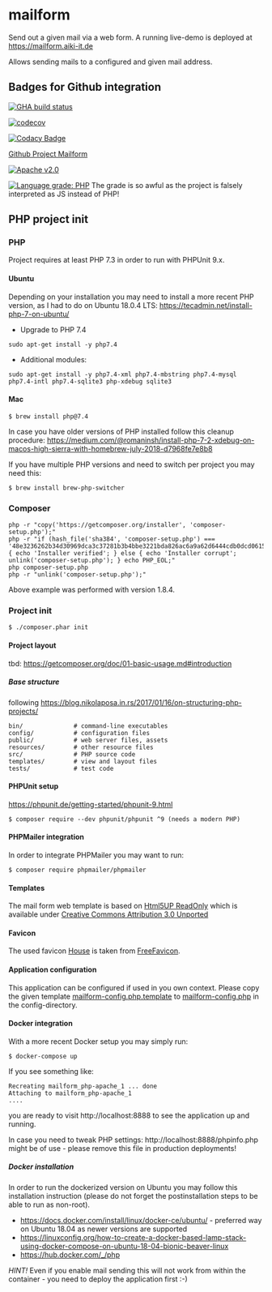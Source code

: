# mailform

Send out a given mail via a web form. A running live-demo is deployed at https://mailform.aiki-it.de

Allows sending mails to a configured and given mail address.

## Badges for Github integration

[![GHA build status](https://github.com/ottlinger/mailform/actions/workflows/ci.yml/badge.svg?branch=master)](https://github.com/ottlinger/mailform/actions)

[![codecov](https://codecov.io/gh/ottlinger/mailform/branch/master/graph/badge.svg)](https://codecov.io/gh/ottlinger/mailform)

[![Codacy Badge](https://app.codacy.com/project/badge/Grade/d46db8cba9d04a82940f955790ff6553)](https://www.codacy.com/gh/ottlinger/mailform/dashboard)

[Github Project Mailform](https://github.com/users/ottlinger/projects/1?add_cards_query=is%3Aopen)

[![Apache v2.0](https://img.shields.io/github/license/ottlinger/mailform.svg)](https://www.apache.org/licenses/LICENSE-2.0.html)

[![Language grade: PHP](https://img.shields.io/lgtm/grade/php/g/ottlinger/mailform.svg?logo=lgtm&logoWidth=18)](https://lgtm.com/projects/g/ottlinger/mailform/context:php)
The grade is so awful as the project is falsely interpreted as JS instead of PHP!

## PHP project init
### PHP

Project requires at least PHP 7.3 in order to run with PHPUnit 9.x.

#### Ubuntu
Depending on your installation you may need to install a more recent PHP version,
as I had to do on Ubuntu 18.0.4 LTS:
https://tecadmin.net/install-php-7-on-ubuntu/

* Upgrade to PHP 7.4
```
sudo apt-get install -y php7.4
```
* Additional modules:
```
sudo apt-get install -y php7.4-xml php7.4-mbstring php7.4-mysql php7.4-intl php7.4-sqlite3 php-xdebug sqlite3
```
#### Mac
```
$ brew install php@7.4
```
In case you have older versions of PHP installed follow this cleanup procedure:
https://medium.com/@romaninsh/install-php-7-2-xdebug-on-macos-high-sierra-with-homebrew-july-2018-d7968fe7e8b8

If you have multiple PHP versions and need to switch per project you may need this:
```
$ brew install brew-php-switcher
```

### Composer
```
php -r "copy('https://getcomposer.org/installer', 'composer-setup.php');"
php -r "if (hash_file('sha384', 'composer-setup.php') === '48e3236262b34d30969dca3c37281b3b4bbe3221bda826ac6a9a62d6444cdb0dcd0615698a5cbe587c3f0fe57a54d8f5') { echo 'Installer verified'; } else { echo 'Installer corrupt'; unlink('composer-setup.php'); } echo PHP_EOL;"
php composer-setup.php
php -r "unlink('composer-setup.php');"
```

Above example was performed with version 1.8.4.

### Project init

```
$ ./composer.phar init
```

#### Project layout

tbd: https://getcomposer.org/doc/01-basic-usage.md#introduction

##### Base structure

following https://blog.nikolaposa.in.rs/2017/01/16/on-structuring-php-projects/

```
bin/              # command-line executables
config/           # configuration files
public/           # web server files, assets
resources/        # other resource files
src/              # PHP source code
templates/        # view and layout files
tests/            # test code
```

#### PHPUnit setup

https://phpunit.de/getting-started/phpunit-9.html

```
$ composer require --dev phpunit/phpunit ^9 (needs a modern PHP)
```

#### PHPMailer integration

In order to integrate PHPMailer you may want to run:
```
$ composer require phpmailer/phpmailer
```

#### Templates

The mail form web template is based on [Html5UP ReadOnly](https://html5up.net/read-only/download)
which is available under [Creative Commons Attribution 3.0 Unported](./templates/LICENSE.txt)

#### Favicon

The used favicon [House](https://www.freefavicon.com/freefavicons/objects/iconinfo/house-152-237998.html) is taken from [FreeFavicon](http://www.freefavicon.com/blog/).

#### Application configuration

This application can be configured if used in you own context.
Please copy the given template [mailform-config.php.template](./config/mailform-config.php.template)
to [mailform-config.php](./config) in the config-directory.

#### Docker integration

With a more recent Docker setup you may simply run:
```
$ docker-compose up
```

If you see something like:
```
Recreating mailform_php-apache_1 ... done
Attaching to mailform_php-apache_1
....
```
you are ready to visit http://localhost:8888
to see the application up and running.

In case you need to tweak PHP settings:
http://localhost:8888/phpinfo.php
might be of use - please remove this file in production deployments!

##### Docker installation

In order to run the dockerized version on Ubuntu you may follow this installation instruction (please do not forget the postinstallation steps to be able to run as non-root).

* https://docs.docker.com/install/linux/docker-ce/ubuntu/ - preferred way on Ubuntu 18.04 as newer versions are supported
* https://linuxconfig.org/how-to-create-a-docker-based-lamp-stack-using-docker-compose-on-ubuntu-18-04-bionic-beaver-linux
* https://hub.docker.com/_/php

*HINT!* Even if you enable mail sending this will not work from within the container - you need to deploy the application first :-)
